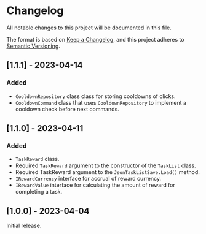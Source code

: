 # Changelog
All notable changes to this project will be documented in this file.

The format is based on [Keep a Changelog](https://keepachangelog.com/en/1.0.0/), and this project adheres to [Semantic Versioning](https://semver.org/spec/v2.0.0.html).

## [1.1.1] - 2023-04-14

### Added

- `CooldownRepository` class class for storing cooldowns of clicks.
- `CooldownCommand` class that uses `CooldownRepository` to implement a сooldown check before next commands.

## [1.1.0] - 2023-04-11

### Added

- `TaskReward` class.
- Required `TaskReward` argument to the constructor of the `TaskList` class.
- Required TaskReward argument to the `JsonTaskListSave.Load()` method.
- `IRewardCurrency` interface for accrual of reward currency.
- `IRewardValue` interface for calculating the amount of reward for completing a task.

## [1.0.0] - 2023-04-04

Initial release.